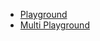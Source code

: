 * [Playground](playgrounds/tests/playground.html)
* [Multi Playground](playgrounds/tests/multi_playground.html)